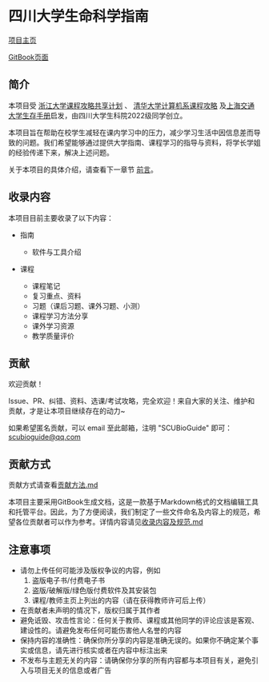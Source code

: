 # 四川大学生命科学指南

[项目主页](https://github.com/SCUBioGuide/SCUBioGuide/tree/main)

[GitBook页面](https://scubioguide.gitbook.io/course-guide-book/)

## 简介

本项目受 [浙江大学课程攻略共享计划](https://github.com/QSCTech/zju-icicles) 、 [清华大学计算机系课程攻略](https://github.com/PKUanonym/REKCARC-TSC-UHT/blob/master/README.md) 及[上海交通大学生存手册](https://survivesjtu.gitbook.io/survivesjtumanual/)启发，由四川大学生科院2022级同学创立。

本项目旨在帮助在校学生减轻在课内学习中的压力，减少学习生活中因信息差而导致的问题。我们希望能够通过提供大学指南、课程学习的指导与资料，将学长学姐的经验传递下来，解决上述问题。

关于本项目的具体介绍，请查看下一章节 [前言](./指南/前言.md)。

## 收录内容
本项目目前主要收录了以下内容：

* 指南
  * 软件与工具介绍

* 课程
  * 课程笔记
  * 复习重点、资料
  * 习题（课后习题、课外习题、小测）
  * 课程学习方法分享
  * 课外学习资源
  * 教学质量评价


## 贡献
欢迎贡献！

Issue、PR、纠错、资料、选课/考试攻略，完全欢迎！来自大家的关注、维护和贡献，才是让本项目继续存在的动力~

如果希望匿名贡献，可以 email 至此邮箱，注明 "SCUBioGuide" 即可：scubioguide@qq.com

## 贡献方式
贡献方式请查看[贡献方法.md](贡献方法.md)

本项目主要采用GitBook生成文档，这是一款基于Markdown格式的文档编辑工具和托管平台。因此，为了方便阅读，我们制定了一些文件命名及内容上的规范，希望各位贡献者可以作为参考。详情内容请见[收录内容及规范.md](收录内容及规范.md)

## 注意事项
* 请勿上传任何可能涉及版权争议的内容，例如
    1. 盗版电子书/付费电子书
    2. 盗版/破解版/绿色版付费软件及其安装包
    3. 课程/教师主页上列出的内容（请在获得教师许可后上传）
* 在贡献者未声明的情况下，版权归属于其作者
* 避免诋毁、攻击性言论：任何关于教师、课程或其他同学的评论应该是客观、建设性的。请避免发布任何可能伤害他人名誉的内容
* 保持内容的准确性：确保你所分享的内容是准确无误的。如果你不确定某个事实或信息，请先进行核实或者在内容中标注出来
* 不发布与主题无关的内容：请确保你分享的所有内容都与本项目有关，避免引入与项目无关的信息或者广告
